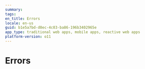```yaml
---
summary:
tags:
en_title: Errors
locale: en-us
guid: b1e5a7bd-d0ec-4c03-ba86-196b3402965e
app_type: traditional web apps, mobile apps, reactive web apps
platform-version: o11
---
```


# Errors

